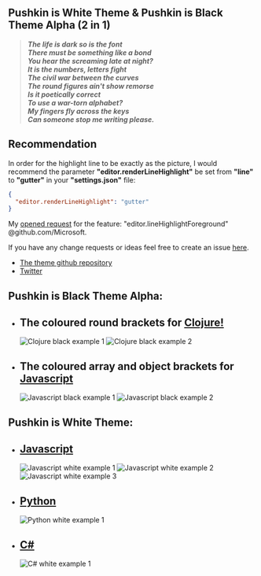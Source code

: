 ## ****Pushkin is White Theme & Pushkin is Black Theme Alpha (2 in 1)****

>***The life is dark so is the font  
There must be something like a bond  
You hear the screaming late at night?  
It is the numbers, letters fight  
The civil war between the curves  
The round figures ain't show remorse  
Is it poetically correct  
To use a war-torn alphabet?  
My fingers fly across the keys  
Can someone stop me writing please.***

## **Recommendation**
In order for the highlight line to be exactly as the picture, I would recommend the parameter **"editor.renderLineHighlight"** be set from **"line"** to **"gutter"** in your **"settings.json"** file:
```json
{
  "editor.renderLineHighlight": "gutter"
}
```

My [opened request](https://github.com/Microsoft/vscode/issues/28299) for the feature: "editor.lineHighlightForeground" @github.com/Microsoft.

If you have any change requests or ideas feel free to create an issue [here](https://github.com/llatigid/Pushkin-is-White-Theme/issues).
* [The theme github repository](https://github.com/llatigid/Pushkin-is-White-Theme)
* [Twitter](https://twitter.com/ISPushkin)  

## **Pushkin is Black Theme Alpha:**
- ## The coloured round brackets for [Clojure!](https://raw.githubusercontent.com/llatigid/Pushkin-is-White-Theme/master/media/pushkin-is-black-example-clojure-1.png)

  ![Clojure black example 1](https://raw.githubusercontent.com/llatigid/Pushkin-is-White-Theme/master/media/pushkin-is-black-example-clojure-1.png)
  ![Clojure black example 2](https://raw.githubusercontent.com/llatigid/Pushkin-is-White-Theme/master/media/pushkin-is-black-example-clojure-2.png)

- ## The coloured array and object brackets for [Javascript](https://raw.githubusercontent.com/llatigid/Pushkin-is-White-Theme/master/media/pushkin-is-black-example-js-1.png)

  ![Javascript black example 1](https://raw.githubusercontent.com/llatigid/Pushkin-is-White-Theme/master/media/pushkin-is-black-example-js-1.png)
  ![Javascript black example 2](https://raw.githubusercontent.com/llatigid/Pushkin-is-White-Theme/master/media/pushkin-is-black-example-js-2.png)

## **Pushkin is White Theme:**
- ## [Javascript](https://raw.githubusercontent.com/llatigid/Pushkin-is-White-Theme/master/media/pushkin-is-white-example-js-1.png)
  ![Javascript white example 1](https://raw.githubusercontent.com/llatigid/Pushkin-is-White-Theme/master/media/pushkin-is-white-example-js-1.png)
  ![Javascript white example 2](https://raw.githubusercontent.com/llatigid/Pushkin-is-White-Theme/master/media/pushkin-is-white-example-js-2.png)
  ![Javascript white example 3](https://raw.githubusercontent.com/llatigid/Pushkin-is-White-Theme/master/media/pushkin-is-white-example-js-3.png)

- ## [Python](https://raw.githubusercontent.com/llatigid/Pushkin-is-White-Theme/master/media/pushkin-is-white-example-python.png)
  ![Python white example 1](https://raw.githubusercontent.com/llatigid/Pushkin-is-White-Theme/master/media/pushkin-is-white-example-python.png)

- ## [C#](https://raw.githubusercontent.com/llatigid/Pushkin-is-White-Theme/master/media/pushkin-is-white-example-c%23.png)
  ![C# white example 1](https://raw.githubusercontent.com/llatigid/Pushkin-is-White-Theme/master/media/pushkin-is-white-example-c%23.png)
